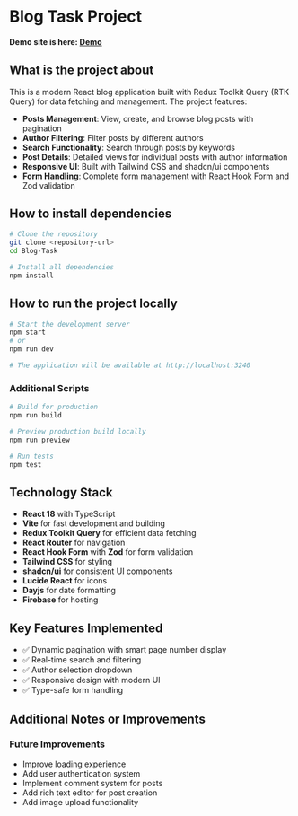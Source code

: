 # Blog Task Project

#### Demo site is here: [Demo](https://elevate-post-blog.web.app/)

## What is the project about

This is a modern React blog application built with Redux Toolkit Query (RTK Query) for data fetching and management. The project features:

- **Posts Management**: View, create, and browse blog posts with pagination
- **Author Filtering**: Filter posts by different authors
- **Search Functionality**: Search through posts by keywords
- **Post Details**: Detailed views for individual posts with author information
- **Responsive UI**: Built with Tailwind CSS and shadcn/ui components
- **Form Handling**: Complete form management with React Hook Form and Zod validation

## How to install dependencies

```bash
# Clone the repository
git clone <repository-url>
cd Blog-Task

# Install all dependencies
npm install
```

## How to run the project locally

```bash
# Start the development server
npm start
# or
npm run dev

# The application will be available at http://localhost:3240
```

### Additional Scripts

```bash
# Build for production
npm run build

# Preview production build locally
npm run preview

# Run tests
npm test
```

## Technology Stack

- **React 18** with TypeScript
- **Vite** for fast development and building
- **Redux Toolkit Query** for efficient data fetching
- **React Router** for navigation
- **React Hook Form** with **Zod** for form validation
- **Tailwind CSS** for styling
- **shadcn/ui** for consistent UI components
- **Lucide React** for icons
- **Dayjs** for date formatting
- **Firebase** for hosting

## Key Features Implemented

- ✅ Dynamic pagination with smart page number display
- ✅ Real-time search and filtering
- ✅ Author selection dropdown
- ✅ Responsive design with modern UI
- ✅ Type-safe form handling

## Additional Notes or Improvements

### Future Improvements

- Improve loading experience
- Add user authentication system
- Implement comment system for posts
- Add rich text editor for post creation
- Add image upload functionality
